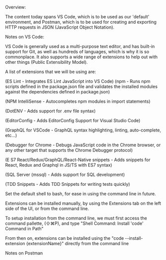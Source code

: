 Overview:


The content today spans VS Code, which is to be used as our 'default' environment, and Postman, which is to be used for creating
and exporting HTTP requests in JSON (JavaScript Object Notation). 


Notes on VS Code: 

VS Code is generally used as a multi-purpose text editor, and has built-in support for Git, as well as hundreds of languages, which is 
why it is so commonplace. It also supports a wide range of extensions to help out with other things (Public Extensibility Model).

A list of extensions that we will be using are:

(ES Lint - Integrates ES Lint JavaScript into VS Code)
(npm - Runs npm scripts defined in the package.json file and validates the installed modules against the dependencies defined in package.json)  

(NPM IntelliSense - Autocompletes npm modules in import statements)   

(DotENV - Adds support for .env file syntax)   

(EditorConfig - Adds EditorConfig Support for Visual Studio Code)    

(GraphQL for VSCode - GraphQL syntax highlighting, linting, auto-complete, etc...)   

(Debugger for Chrome - Debugs JavaScript code in the Chrome browser, or any other target that supports the Chrome Debugger protocol)   

(E S7 React/Redux/GraphQL/React-Native snippets - Adds snippets for React, Redux and Graphql in JS/TS with ES7 syntax)    

(SQL Server (mssql) - Adds support for SQL development)    

(TDD Snippets - Adds TDD Snippets for writing tests quickly)


Set the default shell to bash, for ease in using the command line in future. 

Extensions can be installed manually, by using the Extensions tab on the left side of the UI, or from the command line. 

To setup installation from the command line, we must first access the command pallette, (⇧⌘P), and type "Shell Command: Install 'code' Command in Path" 

From then on, extensions can be installed using the "code --install-extension {extensionName}" directly from the command line


Notes on Postman

